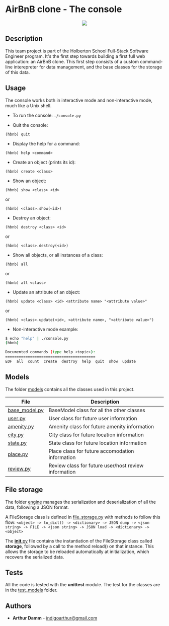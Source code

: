 # AirBnB clone - The console

<p align="center">
    <img src="https://i.imgur.com/JOhaZ5m.png">
</p>

## Description

This team project is part of the Holberton School Full-Stack Software Engineer program.
It's the first step towards building a first full web application: an AirBnB clone.
This first step consists of a custom command-line interepreter for data management, and the base classes for the storage of this data.

## Usage

The console works both in interactive mode and non-interactive mode, much like a Unix shell.

* To run the console:
```./console.py```

* Quit the console:
```
(hbnb) quit
```

* Display the help for a command:
```
(hbnb) help <command>
```

* Create an object (prints its id):
```
(hbnb) create <class>
```

* Show an object:
```
(hbnb) show <class> <id>
```
or
```
(hbnb) <class>.show(<id>)
```

* Destroy an object:
```
(hbnb) destroy <class> <id>
```
or
```
(hbnb) <class>.destroy(<id>)
```

* Show all objects, or all instances of a class:
```
(hbnb) all
```
or
```
(hbnb) all <class>
```

* Update an attribute of an object:
```
(hbnb) update <class> <id> <attribute name> "<attribute value>"
```
or
```
(hbnb) <class>.update(<id>, <attribute name>, "<attribute value>")
```

* Non-interactive mode example:
```bash
$ echo "help" | ./console.py
(hbnb)

Documented commands (type help <topic>):
========================================
EOF  all  count  create  destroy  help  quit  show  update
```

## Models

The folder [models](./models/) contains all the classes used in this project.

File | Description
---- | -----------
[base_model.py](./models/base_model.py) | BaseModel class for all the other classes
[user.py](./models/user.py) | User class for future user information
[amenity.py](./models/amenity.py) | Amenity class for future amenity information
[city.py](./models/city.py) | City class for future location information
[state.py](./models/state.py) | State class for future location information
[place.py](./models/place.py) | Place class for future accomodation information
[review.py](./models/review.py) | Review class for future user/host review information

## File storage

The folder [engine](./models/engine/) manages the serialization and deserialization of all the data, following a JSON format.

A FileStorage class is defined in [file_storage.py](./models/engine/file_storage.py) with methods to follow this flow:
```<object> -> to_dict() -> <dictionary> -> JSON dump -> <json string> -> FILE -> <json string> -> JSON load -> <dictionary> -> <object>```

The [__init__.py](./models/__init__.py) file contains the instantiation of the FileStorage class called **storage**, followed by a call to the method reload() on that instance.
This allows the storage to be reloaded automatically at initialization, which recovers the serialized data.

## Tests

All the code is tested with the **unittest** module.
The test for the classes are in the [test_models](./tests/test_models/) folder.

## Authors

* **Arthur Damm** - [indigoarthur@gmail.com](https://github.com/arthurdamm)
